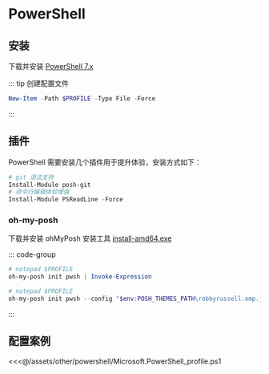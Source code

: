 # PowerShell

## 安装

下载并安装 [PowerShell 7.x](https://github.com/PowerShell/PowerShell/releases)

::: tip 创建配置文件

```ps1
New-Item -Path $PROFILE -Type File -Force
```

:::

## 插件

PowerShell 需要安装几个插件用于提升体验，安装方式如下：

```ps1
# git 语法支持
Install-Module posh-git
# 命令行编辑体验增强
Install-Module PSReadLine -Force
```

### oh-my-posh

下载并安装 ohMyPosh 安装工具 [install-amd64.exe](https://github.com/JanDeDobbeleer/oh-my-posh/releases)

::: code-group

```ps1 [默认主题]
# notepad $PROFILE
oh-my-posh init pwsh | Invoke-Expression
```

```ps1 [指定主题]
# notepad $PROFILE
oh-my-posh init pwsh --config "$env:POSH_THEMES_PATH\robbyrussell.omp.json" | Invoke-Expression
```

:::

## 配置案例

<<<@/assets/other/powershell/Microsoft.PowerShell_profile.ps1
